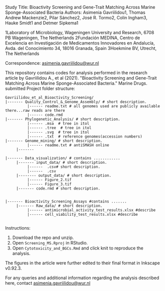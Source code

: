 Study Title: Bioactivity Screening and Gene-Trait Matching Across Marine Sponge-Associated Bacteria
Authors: Asimenia Gavriilidou1, Thomas Andrew Mackenzie2, Pilar Sánchez2, José R. Tormo2, Colin Ingham3, Hauke Smidt1 and Detmer Sipkema1

1Laboratory of Microbiology, Wageningen University and Research, 6708 PB Wageningen, The Netherlands
2Fundación MEDINA, Centro de Excelencia en Investigación de Medicamentos Innovadores en Andalucía, Avda. del Conocimiento 34, 18016 Granada, Spain
3Hoekmine BV, Utrecht, The Netherlands

Correspondence: asimenia.gavriilidou@wur.nl

This repository contains codes for analysis performed in the research article by Gavriilidou A., et al (2021). "Bioactivity Screening and Gene-Trait Matching Across Marine Sponge-Associated Bacteria." Marine Drugs. submitted
Project folder structure:

```
Gavriilidou_et_al_Bioactivity_Screening/
|------- Quality_Control_&_Genome_Assembly/ # short description.
          |------ readme.txt # all genomes used are publicly available there...raw reads are there 
          |------ code.rmd
|------- Phylogenetic_Analysis/ # short description.  
          |------ .msa  # tree in itol
          |------ .tree  # tree in itol
          |------ .svg  # tree in itol
          |------ .txt  # reference genomes(accession numbers)
|------- Genome_mining/ # short description.  
          |------ readme.txt # antiSMASH online
     |------- 
     
|------- Data_visualization/ # contains ............ 
     |------- input_data/ # short description.
          |------  .csv# short description.  
          |------  .csv
     |-------- output_data/ # short description.  
          |------ Figure_2.tif
          |------ Figure_3.tif
     |------- code.rmd # short description.  
           
         
|------- Bioactivity_Screening_Assays #contains .......
     |------- Raw_data/ # short description.
          |------ antimicrobial_activity_test_results.xlsx #describe
          |------ cell_viability_test_results.xlsx #describe
 
 ```

Instructions:

1. Download the repo and unzip.  
2. Open `Screening_MS.Rproj` in RStudio.  
3. Open `Cytotoxicity_and_BGCs.Rmd` and click knit to reproduce the analysis.   

The figures in the article were further edited to their final format in Inkscape v0.92.3.

For any queries and additional information regarding the analysis described here, contact asimenia.gavriilidou@wur.nl
